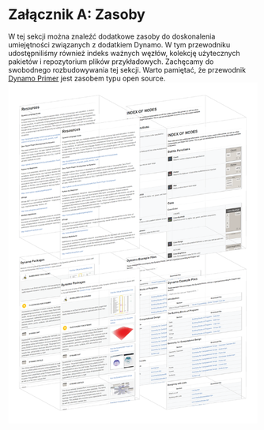

# Załącznik A: Zasoby

W tej sekcji można znaleźć dodatkowe zasoby do doskonalenia umiejętności związanych z dodatkiem Dynamo. W tym przewodniku udostępniliśmy również indeks ważnych węzłów, kolekcję użytecznych pakietów i repozytorium plików przykładowych. Zachęcamy do swobodnego rozbudowywania tej sekcji. Warto pamiętać, że przewodnik [Dynamo Primer](https://github.com/DynamoDS/DynamoPrimer) jest zasobem typu open source. ![OBRAZ](images/A/a-cover.png)

